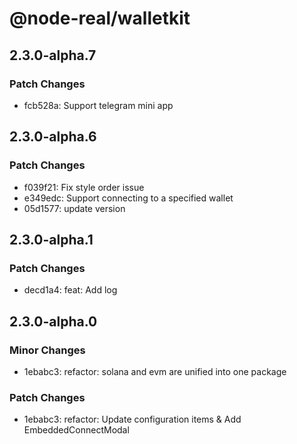 # @node-real/walletkit

## 2.3.0-alpha.7

### Patch Changes

- fcb528a: Support telegram mini app

## 2.3.0-alpha.6

### Patch Changes

- f039f21: Fix style order issue
- e349edc: Support connecting to a specified wallet
- 05d1577: update version

## 2.3.0-alpha.1

### Patch Changes

- decd1a4: feat: Add log

## 2.3.0-alpha.0

### Minor Changes

- 1ebabc3: refactor: solana and evm are unified into one package

### Patch Changes

- 1ebabc3: refactor: Update configuration items & Add EmbeddedConnectModal
